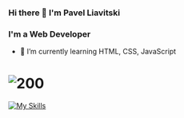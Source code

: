 ### Hi there 👋 I'm Pavel Liavitski
### I'm a Web Developer

- 🌱 I’m currently learning HTML, CSS, JavaScript
# ![200](https://www.codewars.com/users/liavitski/badges/small)

[![My Skills](https://skills.thijs.gg/icons?i=html,css,js&theme=dark)](#)
